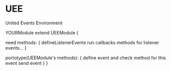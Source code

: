 # UEE
United Events Environment

YOURModule extend UEEModule {

  need methods: {
    defineListenerEvents
    run
    callbacks methods for listener events...
  }

  portotype(UEEModule's methods): {
    define event and check method for this event
    send event
  }
}